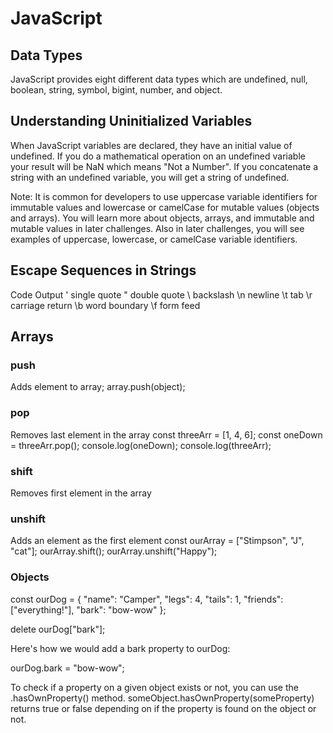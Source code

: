 # JavaScript

## Data Types
JavaScript provides eight different data types which are undefined, null, boolean, string, symbol, bigint, number, and object.

## Understanding Uninitialized Variables
When JavaScript variables are declared, they have an initial value of undefined. If you do a mathematical operation on an undefined variable your result will be NaN which means "Not a Number". If you concatenate a string with an undefined variable, you will get a string of undefined.

Note: It is common for developers to use uppercase variable identifiers for immutable values and lowercase or camelCase for mutable values (objects and arrays). You will learn more about objects, arrays, and immutable and mutable values in later challenges. Also in later challenges, you will see examples of uppercase, lowercase, or camelCase variable identifiers.

## Escape Sequences in Strings
Code	Output
\'	single quote
\"	double quote
\\	backslash
\n	newline
\t	tab
\r	carriage return
\b	word boundary
\f	form feed

## Arrays
### push
Adds element to array;
array.push(object);

### pop
Removes last element in the array
const threeArr = [1, 4, 6];
const oneDown = threeArr.pop();
console.log(oneDown);
console.log(threeArr);

### shift
Removes first element in the array

### unshift
Adds an element as the first element
const ourArray = ["Stimpson", "J", "cat"];
ourArray.shift();
ourArray.unshift("Happy");

### Objects
const ourDog = {
  "name": "Camper",
  "legs": 4,
  "tails": 1,
  "friends": ["everything!"],
  "bark": "bow-wow"
};

delete ourDog["bark"];

Here's how we would add a bark property to ourDog:

ourDog.bark = "bow-wow";

To check if a property on a given object exists or not, you can use the .hasOwnProperty() method. someObject.hasOwnProperty(someProperty) returns true or false depending on if the property is found on the object or not.